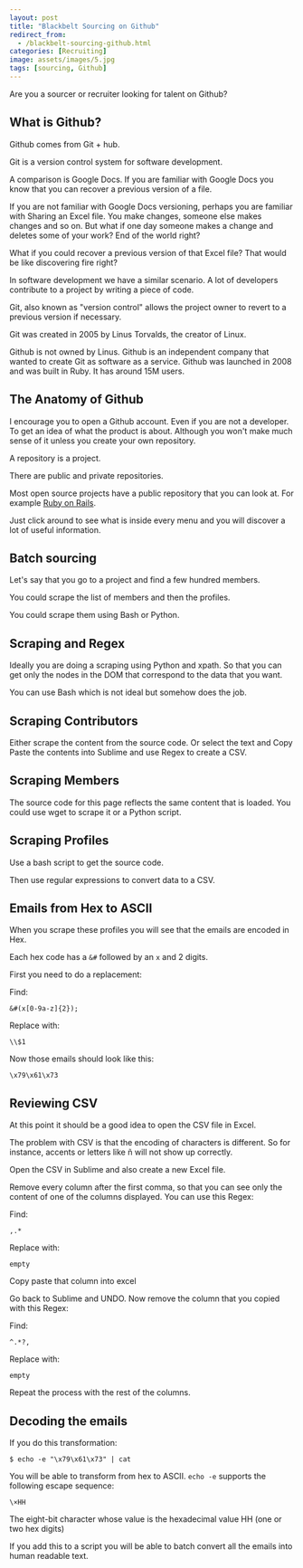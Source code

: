 ```yaml
---
layout: post
title: "Blackbelt Sourcing on Github"
redirect_from:
  - /blackbelt-sourcing-github.html
categories: [Recruiting]
image: assets/images/5.jpg
tags: [sourcing, Github]
---
```


Are you a sourcer or recruiter looking for talent on Github?


## What is Github?

Github comes from Git + hub.

Git is a version control system for software development.

A comparison is Google Docs. If you are familiar with Google Docs you know that you can recover a previous version of a file.

If you are not familiar with Google Docs versioning, perhaps you are familiar with Sharing an Excel file. You make changes, someone else makes changes and so on. But what if one day someone makes a change and deletes some of your work? End of the world right?

What if you could recover a previous version of that Excel file? That would be like discovering fire right?

In software development we have a similar scenario. A lot of developers contribute to a project by writing a piece of code.

Git, also known as "version control" allows the project owner to revert to a previous version if necessary.

Git was created in 2005 by Linus Torvalds, the creator of Linux.

Github is not owned by Linus. Github is an independent company that wanted to create Git as software as a service. Github was launched in 2008 and was built in Ruby. It has around 15M users.

## The Anatomy of Github

I encourage you to open a Github account. Even if you are not a developer. To get an idea of what the product is about. Although you won't make much sense of it unless you create your own repository.

A repository is a project.

There are public and private repositories.

Most open source projects have a public repository that you can look at. For example <a href="https://github.com/rails/rails" target="_blank">Ruby on Rails</a>.

Just click around to see what is inside every menu and you will discover a lot of useful information.

## Batch sourcing

Let's say that you go to a project and find a few hundred members.

You could scrape the list of members and then the profiles.

You could scrape them using Bash or Python.

## Scraping and Regex

Ideally you are doing a scraping using Python and xpath. So that you can get only the nodes in the DOM that correspond to the data that you want.

You can use Bash which is not ideal but somehow does the job.

## Scraping Contributors

Either scrape the content from the source code. Or select the text and Copy Paste the contents into Sublime and use Regex to create a CSV.

## Scraping Members

The source code for this page reflects the same content that is loaded. You could use wget to scrape it or a Python script.

## Scraping Profiles

Use a bash script to get the source code.

Then use regular expressions to convert data to a CSV.

## Emails from Hex to ASCII

When you scrape these profiles you will see that the emails are encoded in Hex.

Each hex code has a `&#` followed by an `x` and 2 digits.

First you need to do a replacement:

Find:

    &#(x[0-9a-z]{2});

Replace with:

    \\$1

Now those emails should look like this:

    \x79\x61\x73

## Reviewing CSV

At this point it should be a good idea to open the CSV file in Excel.

The problem with CSV is that the encoding of characters is different. So for instance, accents or letters like ñ will not show up correctly.

Open the CSV in Sublime and also create a new Excel file.

Remove every column after the first comma, so that you can see only the content of one of the columns displayed. You can use this Regex:

Find:

    ,.*

Replace with:

    empty

Copy paste that column into excel

Go back to Sublime and UNDO. Now remove the column that you copied with this Regex:

Find:

    ^.*?,

Replace with:

    empty

Repeat the process with the rest of the columns.

## Decoding the emails

If you do this transformation:

    $ echo -e "\x79\x61\x73" | cat

You will be able to transform from hex to ASCII. `echo -e` supports the following escape sequence:

    \×HH

The eight-bit character whose value is the hexadecimal value HH (one or two hex digits)

If you add this to a script you will be able to batch convert all the emails into human readable text.